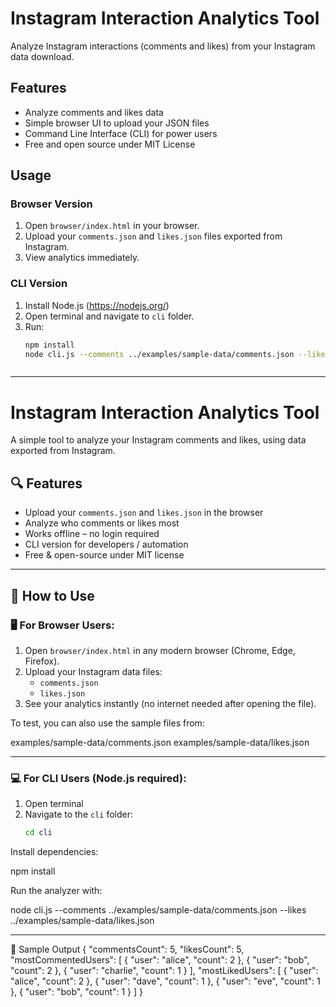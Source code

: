 # Instagram Interaction Analytics Tool

Analyze Instagram interactions (comments and likes) from your Instagram data download.

## Features

- Analyze comments and likes data
- Simple browser UI to upload your JSON files
- Command Line Interface (CLI) for power users
- Free and open source under MIT License

## Usage

### Browser Version

1. Open `browser/index.html` in your browser.
2. Upload your `comments.json` and `likes.json` files exported from Instagram.
3. View analytics immediately.

### CLI Version

1. Install Node.js (https://nodejs.org/)
2. Open terminal and navigate to `cli` folder.
3. Run:
   ```bash
   npm install
   node cli.js --comments ../examples/sample-data/comments.json --likes ../examples/sample-data/likes.json



--------------------------------------------------------------------------------------------------------------------------------------


# Instagram Interaction Analytics Tool

A simple tool to analyze your Instagram comments and likes, using data exported from Instagram.

## 🔍 Features

- Upload your `comments.json` and `likes.json` in the browser
- Analyze who comments or likes most
- Works offline – no login required
- CLI version for developers / automation
- Free & open-source under MIT license

---

## 🚀 How to Use

### 🖥️ For Browser Users:

1. Open `browser/index.html` in any modern browser (Chrome, Edge, Firefox).
2. Upload your Instagram data files:
   - `comments.json`
   - `likes.json`
3. See your analytics instantly (no internet needed after opening the file).

To test, you can also use the sample files from:

examples/sample-data/comments.json
examples/sample-data/likes.json


---

### 💻 For CLI Users (Node.js required):

1. Open terminal
2. Navigate to the `cli` folder:
   ```bash
   cd cli


Install dependencies:

npm install


Run the analyzer with:

node cli.js --comments ../examples/sample-data/comments.json --likes ../examples/sample-data/likes.json


--------------------------------------------------------------------------------------------------------------------------------------


🧪 Sample Output
{
  "commentsCount": 5,
  "likesCount": 5,
  "mostCommentedUsers": [
    { "user": "alice", "count": 2 },
    { "user": "bob", "count": 2 },
    { "user": "charlie", "count": 1 }
  ],
  "mostLikedUsers": [
    { "user": "alice", "count": 2 },
    { "user": "dave", "count": 1 },
    { "user": "eve", "count": 1 },
    { "user": "bob", "count": 1 }
  ]
}
